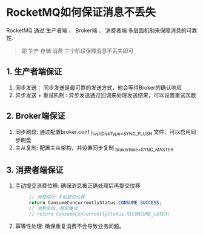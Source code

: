 # RocketMQ如何保证消息不丢失
RocketMQ 通过 生产者端 、 Broker端 、 消费者端 多层面机制来保障消息的可靠性.
> 即 生产  存储  消费 三个阶段保障消息不丢失即可

## 1. 生产者端保证
1. 同步发送： 同步发送是最可靠的发送方式，他会等待Broker的确认响应
2. 异步发送 + 重试机制 : 异步发送通过回调来处理发送结果，可以设置重试次数

## 2. Broker端保证
1. 同步刷盘: 通过配置broker.conf <sub>flushDiskType=SYNC_FLUSH</sub> 文件，可以启用同步刷盘
2. 主从复制: 配置主从架构，并设置同步复制 <sub>brokerRole=SYNC_MASTER</sub>

## 3. 消费者端保证
1. 手动提交消费位移: 确保消息被正确处理后再提交位移
   ```java
        // 消费成功,手动提交位移
        return ConsumeConcurrentlyStatus.CONSUME_SUCCESS;
        // 消费失败，稍后重试
        // return ConsumeConcurrentlyStatus.RECONSUME_LATER;
   ```

2. 幂等性处理: 确保重复消费不会导致业务问题。